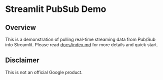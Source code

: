 # Streamlit PubSub Demo

## Overview

This is a demonstration of pulling real-time streaming data from Pub/Sub into
Streamlit. Please read [docs/index.md](docs/index.md) for more details and quick
start.

## Disclaimer

This is not an official Google product.
